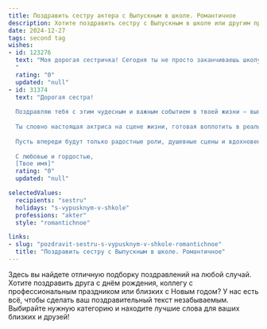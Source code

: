 ```yaml
---
title: Поздравить сестру актера с Выпускным в школе. Романтичное
description: Хотите поздравить сестру с Выпускным в школе или другим праздником? Наш ИИ создаст незабываемое поздравление, а вы обязательно выделитесь среди других.  
date: 2024-12-27
tags: second tag
wishes:
- id: 123276
  text: "Моя дорогая сестричка! Сегодня ты не просто заканчиваешь школу, сегодня ты распахиваешь двери в мир большой сцены, мир ярких огней и бурных оваций!  Пусть твой путь актрисы будет полон волшебства, вдохновения и любви. Пусть каждый твой выход на сцену станет триумфом, а каждый образ – шедевром.  Я бесконечно горжусь тобой и верю в твою невероятную звезду. С Днём Выпуска, моя любимая!
  "
  rating: "0"
  updated: "null"
- id: 31374
  text: "Дорогая сестра!
  
  Поздравляю тебя с этим чудесным и важным событием в твоей жизни — выпускным из школы! В этот день хочеться сказать, что ты не просто закончила этап обучения, но и открыла двери в мир удивительных возможностей.
  
  Ты словно настоящая актриса на сцене жизни, готовая воплотить в реальность свои мечты и стремления. Пусть каждое новое начало будет, как яркий свет прожекторов, освещающий твой путь! Я верю, что ты сможешь покорить сердца зрителей своей игрой и стать звездой не только на сцене, но и в жизни.
  
  Пусть впереди будут только радостные роли, душевные сцены и вдохновение! Желаю тебе смелости в поиске своего призвания и удачи на этом увлекательном пути. Люби жизнь, мечтай смело и остри на талант, потому что ты заслуживаешь самого лучшего!
  
  С любовью и гордостью,
  [Твое имя]"
  rating: "0"
  updated: "null"

selectedValues:
  recipients: "sestru"
  holidays: "s-vypusknym-v-shkole"
  professions: "akter"
  style: "romantichnoe"

links:
- slug: "pozdravit-sestru-s-vypusknym-v-shkole-romantichnoe"
  title: "Поздравить сестру с Выпускным в школе. Романтичное"
---
```


Здесь вы найдете отличную подборку поздравлений на любой случай.
Хотите поздравить друга с днём рождения, коллегу с профессиональным праздником или близких с Новым годом? У нас есть всё, чтобы сделать ваш поздравительный текст незабываемым. Выбирайте нужную категорию и находите лучшие слова для ваших близких и друзей!
